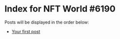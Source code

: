 # Index for NFT World #6190
Posts will be displayed in the order below:

- [Your first post](./001-first.md)

